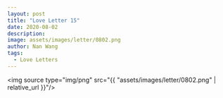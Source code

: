 ```yaml
---
layout: post
title: "Love Letter 15"
date: 2020-08-02
description:
image: assets/images/letter/0802.png
author: Nan Wang
tags:
  - Love Letters
---
```



<img source type="img/png" src="{{ "assets/images/letter/0802.png" | relative_url }}"/>
